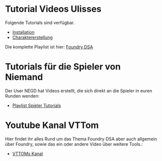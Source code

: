 # Tutorial Videos Ulisses
Folgende Tutorials sind verfügbar.

- [Installation](https://www.youtube.com/watch?v=bzgb_pmw-bs&list=PL0NfyDFGLMmenJfzBD3guLYv8KdEzewzO&index=1&ab_channel=UlissesSpiele)
- [Charaktererstellung](https://www.youtube.com/watch?v=NrqvByX3da0&list=PL0NfyDFGLMmenJfzBD3guLYv8KdEzewzO&index=2&ab_channel=UlissesSpiele)

Die komplette Playlist ist hier:
[Foundry DSA](https://www.youtube.com/watch?v=bzgb_pmw-bs&list=PL0NfyDFGLMmenJfzBD3guLYv8KdEzewzO&ab_channel=UlissesSpiele)

# Tutorials für die Spieler von Niemand
Der User NEGD hat Videos erstellt, die sich direkt an die Spieler in euren Runden wenden:

- [Playlist Spieler Tutorials](https://www.youtube.com/playlist?list=PLzE7w5gckJo1L0d1sFCfqElzrwyuJLAqg)

# Youtube Kanal VTTom
Hier findet ihr alles Rund um das Thema Foundry DSA aber auch allgemein über Foundry, sowie das ein oder andere Video über weitere Tools.:  

- [VTTOMs Kanal](https://www.youtube.com/c/VTTom)
